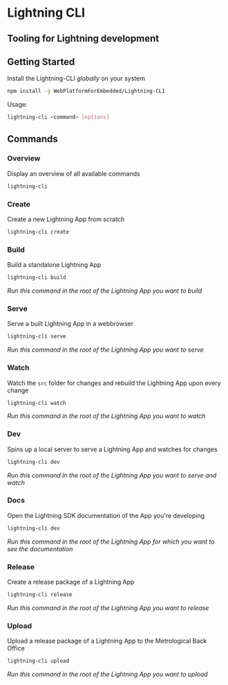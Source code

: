 # Lightning CLI

## Tooling for Lightning development

## Getting Started

Install the Lightning-CLI _globally_ on your system

```bash
npm install -g WebPlatformForEmbedded/Lightning-CLI
```

Usage:

```bash
lightning-cli <command> [options]
```

##  Commands

### Overview

Display an overview of all available commands

```bash
lightning-cli
```

### Create

Create a new Lightning App from scratch

```bash
lightning-cli create
```

### Build

Build a standalone Lightning App

```bash
lightning-cli build
```

_Run this command in the root of the Lightning App you want to build_


### Serve

Serve a built Lightning App in a webbrowser

```bash
lightning-cli serve
```

_Run this command in the root of the Lightning App you want to serve_


### Watch

Watch the `src` folder for changes and rebuild the Lightning App upon every change

```bash
lightning-cli watch
```

_Run this command in the root of the Lightning App you want to watch_


### Dev

Spins up a local server to serve a Lightning App and watches for changes

```bash
lightning-cli dev
```

_Run this command in the root of the Lightning App you want to serve and watch_


### Docs

Open the Lightning SDK documentation of the App you're developing

```bash
lightning-cli dev
```

_Run this command in the root of the Lightning App for which you want to see the documentation_


### Release

Create a release package of a Lightning App

```bash
lightning-cli release
```

_Run this command in the root of the Lightning App you want to release_


### Upload

Upload a release package of a Lightning App to the Metrological Back Office

```bash
lightning-cli upload
```

_Run this command in the root of the Lightning App you want to upload_
